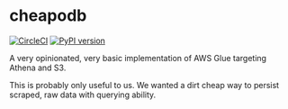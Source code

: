 # cheapodb
[![CircleCI](https://circleci.com/gh/mineralzen/cheapodb.svg?style=svg)](https://circleci.com/gh/mineralzen/cheapodb)
[![PyPI version](https://badge.fury.io/py/cheapodb.svg)](https://badge.fury.io/py/cheapodb) 

A very opinionated, very basic implementation of AWS Glue targeting Athena and S3.  

This is probably only useful to us. We wanted a dirt cheap way to persist scraped, raw data with
querying ability.